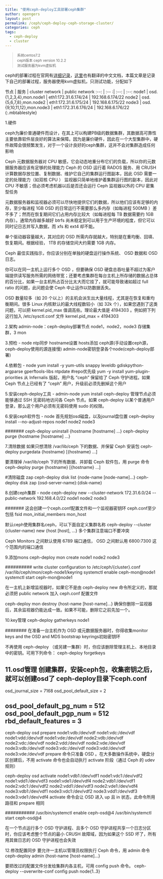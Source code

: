 ```yaml
---
title: "使用ceph-deploy工具部署ceph集群"
author: opengers
layout: post
permalink: /ceph/ceph-deploy-ceph-storage-cluster/
categories: ceph
tags:
  - ceph-deploy
  - cluster
---
```


><small>系统centos7.2    
ceph版本 ceph version 10.2.2   
测试服务器为kvm虚拟机</small>

ceph的部署过程在官网有[详细记录](http://docs.ceph.com/docs/master/start/quick-ceph-deploy/)，[这里](http://docs.ceph.org.cn/start/quick-start-preflight/)也有翻译的中文文档，本篇文章是记录下自己的部署过程，服务器使用kvm虚拟机，只测试功能，分配如下  

节点 | 服务 | cluster network | public network
:--: | :-- :| :--: | :--:
node1 | osd.{1,2,3,4},mon.node1  |  eth1:172.31.6.174/24  | 192.168.6.174/22
node2 | osd.{5,6,7,8},mon.node2  |  eth1:172.31.6.175/24  | 192.168.6.175/22
node3 | osd.{9,10,11,12},mon.node3  | eth1:172.31.6.176/24 | 192.168.6.176/22
{:.mbtablestyle}      

1.硬件

ceph为廉价普通硬件而设计，在其上可以构建PB级的数据集群，其数据高可靠性主要依靠软件层良好的算法来保障。因为是廉价硬件，因此在一个大型集群中，硬件故障会很频繁发生，对于一个设计良好的ceph集群，这并不会对集群造成任何影响

Ceph 元数据服务器对 CPU 敏感，它会动态地重分布它们的负载，所以你的元数据服务器应该有足够的处理能力
Ceph 的 OSD 运行着 RADOS 服务、用 CRUSH 计算数据存放位置、复制数据、维护它自己的集群运行图副本，因此 OSD 需要一定的处理能力（如双核 CPU ）
监视器只简单地维护着集群运行图的副本，因此对 CPU 不敏感；但必须考虑机器以后是否还会运行 Ceph 监视器以外的 CPU 密集型任务

元数据服务器和监视器必须可以尽快地提供它们的数据，所以他们应该有足够的内存，至少每进程 1GB
OSD 的日常运行不需要那么多内存（如每进程 500MB ）差不多了；然而在恢复期间它们占用内存比较大（如每进程每 TB 数据需要约 1GB 内存）。通常内存越多越好
btrfs 尚未稳定到可以用于生产环境的程度，但它可以同时记日志并写入数据，而 xfs 和 ext4 却不能。

单个驱动器容量越大，其对应的 OSD 所需内存就越大，特别是在重均衡、回填、恢复期间。根据经验， 1TB 的存储空间大约需要 1GB 内存。

Ceph 最佳实践指示，你应该分别在单独的硬盘运行操作系统、 OSD 数据和 OSD 日志。

你可以在同一主机上运行多个 OSD ，但要确保 OSD 硬盘总吞吐量不超过为客户端提供读写服务所需的网络带宽；还要考虑集群在每台主机上所存储的数据占总体的百分比，如果一台主机所占百分比太大而它挂了，就可能导致诸如超过 full ratio 的问题，此问题会使 Ceph 中止运作以防数据丢失。

OSD 数量较多（如 20 个以上）的主机会派生出大量线程，尤其是在恢复和重均衡期间。很多 Linux 内核默认的最大线程数较小（如 32k 个），如果您遇到了这类问题，可以把 kernel.pid_max 值调高些。理论最大值是 4194303 。例如把下列这行加入 /etc/sysctl.conf 文件
kernel.pid_max = 4194303

2.架构
admin-node：ceph-deploy部署节点
node1，node2，node3  存储集群，3 mon

3.预检 - node
ntp同步
hostname设置
hosts添加
ceph源(手动设置ceph源，ceph-deploy使用的源连接慢)
admin-node密钥登录各个node(ceph-deploy部署)

4.依赖包 - node
yum install -y yum-utils snappy leveldb gdiskpython-argparse gperftools-libs ntpdate
#repo优先级
yum -y install yum-plugin-priorities
从 Infernalis 版起，用户名 “ceph” 保留给了 Ceph 守护进程。如果 Ceph 节点上已经有了 “ceph” 用户，升级前必须先删掉这个用户

5.安装ceph-deploy工具 - admin-node
yum install ceph-deploy
管理节点必须能够通过 SSH 无密码地访问各 Ceph 节点。如果 ceph-deploy 以某个普通用户登录，那么这个用户必须有无密码使用 sudo 的权限。

6.安装ceph软件包 - node
首先规划osd磁盘，以及journal盘位置
ceph-deploy install --no-adjust-repos node1 node2 node3

#######
ceph-deploy uninstall {hostname [hostname] ...}
ceph-deploy purge {hostname [hostname] ...}

7.清除数据
如果只想清除 /var/lib/ceph 下的数据、并保留 Ceph 安装包
ceph-deploy purgedata {hostname} [{hostname} ...]

要清理掉 /var/lib/ceph 下的所有数据、并卸载 Ceph 软件包，用 purge 命令
ceph-deploy purge {hostname} [{hostname} ...]

#清除磁盘 zap
ceph-deploy disk list {node-name [node-name]...}
ceph-deploy disk zap {osd-server-name}:{disk-name}

8.创建ceph集群 - node
ceph-deploy new --cluster-network 172.31.6.0/24 --public-network 192.168.4.0/22 node1 node2 node3

#######
这会创建一个ceph.conf配置文件和一个监视器密钥环
ceph.conf至少包括
fsid
mon_initial_members
mon_host

默认ceph使用集群名ceph，可以下面自定义集群名称
ceph-deploy --cluster {cluster-name} new {host [host], ...}
多个集群注意端口不要冲突

Ceph Monitors 之间默认使用 6789 端口通信， OSD 之间默认用 6800:7300 这个范围内的端口通信

9.添加mons
ceph-deploy mon create node1 node2 node3

##########
write cluster configuration to /etc/ceph/{cluster}.conf
/var/lib/ceph/mon/ceph-node1/keyring
systemctl enable ceph-mon@node1
systemctl start ceph-mon@node1

在一主机上新增监视器时，如果它不是由 ceph-deploy new 命令所定义的，那就必须把 public network 加入 ceph.conf 配置文件

ceph-deploy mon destroy {host-name [host-name]...}
确保你删除一监视器后，其余监视器仍能达成一致。如果不可能，删除它之前先加一个。

10.key管理
ceph-deploy gatherkeys node1

########
在准备一台主机作为 OSD 或元数据服务器时，你得收集monitor keys and the OSD and MDS bootstrap keyrings初始密钥环

不再使用 ceph-deploy （或另建一集群）时，你应该删除管理主机上、本地目录中的密钥。可用下列命令：
ceph-deploy forgetkeys

11.osd管理
创建集群，安装ceph包，收集密钥之后，就可以创建osd了
ceph-deploy目录下ceph.conf
-----------------------
osd_journal_size = 7168
osd_pool_default_size = 2

osd_pool_default_pg_num = 512
osd_pool_default_pgp_num = 512
rbd_default_features = 3
-----------------------
ceph-deploy osd prepare node1:vdb:/dev/vdf node1:vdc:/dev/vdf node1:vdd:/dev/vdf node1:vde:/dev/vdf node2:vdb:/dev/vdf node2:vdc:/dev/vdf node2:vdd:/dev/vdf node2:vde:/dev/vdf node3:vdb:/dev/vdf node3:vdc:/dev/vdf node3:vdd:/dev/vdf node3:vde:/dev/vdf
prepare 命令只准备 OSD 。在大多数操作系统中，硬盘分区创建后，不用 activate 命令也会自动执行 activate 阶段（通过 Ceph 的 udev 规则）

ceph-deploy osd activate node1:vdb1:/dev/vdf1 node1:vdc1:/dev/vdf2 node1:vdd1:/dev/vdf3 node1:vde1:/dev/vdf4 node2:vdb1:/dev/vdf1 node2:vdc1:/dev/vdf2 node2:vdd1:/dev/vdf3 node2:vde1:/dev/vdf4 node3:vdb1:/dev/vdf1 node3:vdc1:/dev/vdf2 node3:vdd1:/dev/vdf3 node3:vde1:/dev/vdf4
activate 命令会让 OSD 进入 up 且 in 状态，此命令所用路径和 prepare 相同

###########
/usr/bin/systemctl enable ceph-osd@4
/usr/bin/systemctl start ceph-osd@4

在一个节点运行多个 OSD 守护进程、且多个 OSD 守护进程共享一个日志分区时，你应该考虑整个节点的最小 CRUSH 故障域，因为如果这个 SSD 坏了，所有用其做日志的 OSD 守护进程也会失效

12.修改配置同步
要允许一主机以管理员权限执行 Ceph 命令，用 admin 命令
ceph-deploy admin {host-name [host-name]...}

要把改过的配置文件分发给集群内各主机，可用 config push 命令。
ceph-deploy --overwrite-conf config push node{1..3}

